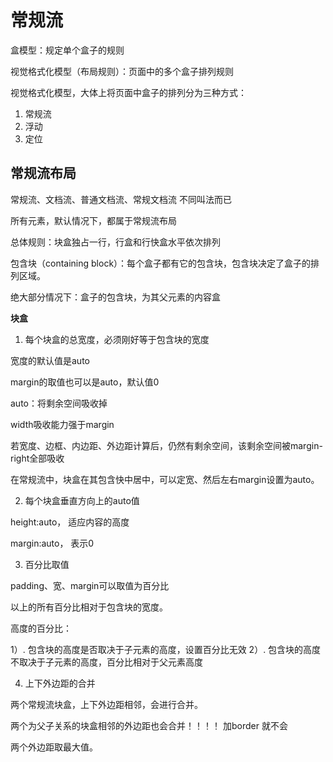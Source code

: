 # 常规流

盒模型：规定单个盒子的规则

视觉格式化模型（布局规则）：页面中的多个盒子排列规则

视觉格式化模型，大体上将页面中盒子的排列分为三种方式：

1. 常规流
2. 浮动
3. 定位

## 常规流布局

常规流、文档流、普通文档流、常规文档流   不同叫法而已

所有元素，默认情况下，都属于常规流布局

总体规则：块盒独占一行，行盒和行快盒水平依次排列

包含块（containing block）：每个盒子都有它的包含块，包含块决定了盒子的排列区域。

绝大部分情况下：盒子的包含块，为其父元素的内容盒

**块盒**

1. 每个块盒的总宽度，必须刚好等于包含块的宽度

宽度的默认值是auto

margin的取值也可以是auto，默认值0

auto：将剩余空间吸收掉

width吸收能力强于margin

若宽度、边框、内边距、外边距计算后，仍然有剩余空间，该剩余空间被margin-right全部吸收

在常规流中，块盒在其包含快中居中，可以定宽、然后左右margin设置为auto。

2. 每个块盒垂直方向上的auto值

height:auto， 适应内容的高度

margin:auto， 表示0

3. 百分比取值

padding、宽、margin可以取值为百分比

以上的所有百分比相对于包含块的宽度。

高度的百分比：

1）. 包含块的高度是否取决于子元素的高度，设置百分比无效
2）. 包含块的高度不取决于子元素的高度，百分比相对于父元素高度

4. 上下外边距的合并

两个常规流块盒，上下外边距相邻，会进行合并。

两个为父子关系的块盒相邻的外边距也会合并！！！！ 加border 就不会

两个外边距取最大值。